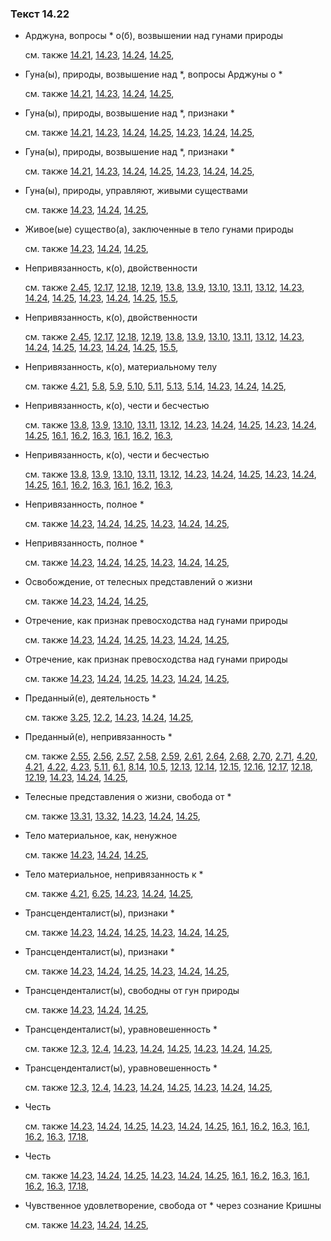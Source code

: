 ### Текст 14.22
	
- Арджуна, вопросы \* о(б), возвышении над гунами природы

	см. также  [14.21](../14/1421.md),  [14.23](../14/1423.md),  [14.24](../14/1424.md),  [14.25](../14/1425.md), 
	
- Гуна(ы), природы, возвышение над \*, вопросы Арджуны о \*

	см. также  [14.21](../14/1421.md),  [14.23](../14/1423.md),  [14.24](../14/1424.md),  [14.25](../14/1425.md), 
	
- Гуна(ы), природы, возвышение над \*, признаки \*

	см. также  [14.21](../14/1421.md),  [14.23](../14/1423.md),  [14.24](../14/1424.md),  [14.25](../14/1425.md),  [14.23](../14/1423.md),  [14.24](../14/1424.md),  [14.25](../14/1425.md), 
	
- Гуна(ы), природы, возвышение над \*, признаки \*

	см. также  [14.21](../14/1421.md),  [14.23](../14/1423.md),  [14.24](../14/1424.md),  [14.25](../14/1425.md),  [14.23](../14/1423.md),  [14.24](../14/1424.md),  [14.25](../14/1425.md), 
	
- Гуна(ы), природы, управляют, живыми существами

	см. также  [14.23](../14/1423.md),  [14.24](../14/1424.md),  [14.25](../14/1425.md), 
	
- Живое(ые) существо(а), заключенные в тело гунами природы

	см. также  [14.23](../14/1423.md),  [14.24](../14/1424.md),  [14.25](../14/1425.md), 
	
- Непривязанность, к(о), двойственности

	см. также  [2.45](../02/0245.md),  [12.17](../12/1217.md),  [12.18](../12/1218.md),  [12.19](../12/1219.md),  [13.8](../13/1308.md),  [13.9](../13/1309.md),  [13.10](../13/1310.md),  [13.11](../13/1311.md),  [13.12](../13/1312.md),  [14.23](../14/1423.md),  [14.24](../14/1424.md),  [14.25](../14/1425.md),  [14.23](../14/1423.md),  [14.24](../14/1424.md),  [14.25](../14/1425.md),  [15.5](../15/1505.md), 
	
- Непривязанность, к(о), двойственности

	см. также  [2.45](../02/0245.md),  [12.17](../12/1217.md),  [12.18](../12/1218.md),  [12.19](../12/1219.md),  [13.8](../13/1308.md),  [13.9](../13/1309.md),  [13.10](../13/1310.md),  [13.11](../13/1311.md),  [13.12](../13/1312.md),  [14.23](../14/1423.md),  [14.24](../14/1424.md),  [14.25](../14/1425.md),  [14.23](../14/1423.md),  [14.24](../14/1424.md),  [14.25](../14/1425.md),  [15.5](../15/1505.md), 
	
- Непривязанность, к(о), материальному телу

	см. также  [4.21](../04/0421.md),  [5.8](../05/0508.md),  [5.9](../05/0509.md),  [5.10](../05/0510.md),  [5.11](../05/0511.md),  [5.13](../05/0513.md),  [5.14](../05/0514.md),  [14.23](../14/1423.md),  [14.24](../14/1424.md),  [14.25](../14/1425.md), 
	
- Непривязанность, к(о), чести и бесчестью

	см. также  [13.8](../13/1308.md),  [13.9](../13/1309.md),  [13.10](../13/1310.md),  [13.11](../13/1311.md),  [13.12](../13/1312.md),  [14.23](../14/1423.md),  [14.24](../14/1424.md),  [14.25](../14/1425.md),  [14.23](../14/1423.md),  [14.24](../14/1424.md),  [14.25](../14/1425.md),  [16.1](../16/1601.md),  [16.2](../16/1602.md),  [16.3](../16/1603.md),  [16.1](../16/1601.md),  [16.2](../16/1602.md),  [16.3](../16/1603.md), 
	
- Непривязанность, к(о), чести и бесчестью

	см. также  [13.8](../13/1308.md),  [13.9](../13/1309.md),  [13.10](../13/1310.md),  [13.11](../13/1311.md),  [13.12](../13/1312.md),  [14.23](../14/1423.md),  [14.24](../14/1424.md),  [14.25](../14/1425.md),  [14.23](../14/1423.md),  [14.24](../14/1424.md),  [14.25](../14/1425.md),  [16.1](../16/1601.md),  [16.2](../16/1602.md),  [16.3](../16/1603.md),  [16.1](../16/1601.md),  [16.2](../16/1602.md),  [16.3](../16/1603.md), 
	
- Непривязанность, полное \*

	см. также  [14.23](../14/1423.md),  [14.24](../14/1424.md),  [14.25](../14/1425.md),  [14.23](../14/1423.md),  [14.24](../14/1424.md),  [14.25](../14/1425.md), 
	
- Непривязанность, полное \*

	см. также  [14.23](../14/1423.md),  [14.24](../14/1424.md),  [14.25](../14/1425.md),  [14.23](../14/1423.md),  [14.24](../14/1424.md),  [14.25](../14/1425.md), 
	
- Освобождение, от телесных представлений о жизни

	см. также  [14.23](../14/1423.md),  [14.24](../14/1424.md),  [14.25](../14/1425.md), 
	
- Отречение, как признак превосходства над гунами природы

	см. также  [14.23](../14/1423.md),  [14.24](../14/1424.md),  [14.25](../14/1425.md),  [14.23](../14/1423.md),  [14.24](../14/1424.md),  [14.25](../14/1425.md), 
	
- Отречение, как признак превосходства над гунами природы

	см. также  [14.23](../14/1423.md),  [14.24](../14/1424.md),  [14.25](../14/1425.md),  [14.23](../14/1423.md),  [14.24](../14/1424.md),  [14.25](../14/1425.md), 
	
- Преданный(е), деятельность \*

	см. также  [3.25](../03/0325.md),  [12.2](../12/1202.md),  [14.23](../14/1423.md),  [14.24](../14/1424.md),  [14.25](../14/1425.md), 
	
- Преданный(е), непривязанность \*

	см. также  [2.55](../02/0255.md),  [2.56](../02/0256.md),  [2.57](../02/0257.md),  [2.58](../02/0258.md),  [2.59](../02/0259.md),  [2.61](../02/0261.md),  [2.64](../02/0264.md),  [2.68](../02/0268.md),  [2.70](../02/0270.md),  [2.71](../02/0271.md),  [4.20](../04/0420.md),  [4.21](../04/0421.md),  [4.22](../04/0422.md),  [4.23](../04/0423.md),  [5.11](../05/0511.md),  [6.1](../06/0601.md),  [8.14](../08/0814.md),  [10.5](../10/1005.md),  [12.13](../12/1213.md),  [12.14](../12/1214.md),  [12.15](../12/1215.md),  [12.16](../12/1216.md),  [12.17](../12/1217.md),  [12.18](../12/1218.md),  [12.19](../12/1219.md),  [14.23](../14/1423.md),  [14.24](../14/1424.md),  [14.25](../14/1425.md), 
	
- Телесные представления о жизни, свобода от \*

	см. также  [13.31](../13/1331.md),  [13.32](../13/1332.md),  [14.23](../14/1423.md),  [14.24](../14/1424.md),  [14.25](../14/1425.md), 
	
- Тело материальное, как, ненужное

	см. также  [14.23](../14/1423.md),  [14.24](../14/1424.md),  [14.25](../14/1425.md), 
	
- Тело материальное, непривязанность к \*

	см. также  [4.21](../04/0421.md),  [6.25](../06/0625.md),  [14.23](../14/1423.md),  [14.24](../14/1424.md),  [14.25](../14/1425.md), 
	
- Трансценденталист(ы), признаки \*

	см. также  [14.23](../14/1423.md),  [14.24](../14/1424.md),  [14.25](../14/1425.md),  [14.23](../14/1423.md),  [14.24](../14/1424.md),  [14.25](../14/1425.md), 
	
- Трансценденталист(ы), признаки \*

	см. также  [14.23](../14/1423.md),  [14.24](../14/1424.md),  [14.25](../14/1425.md),  [14.23](../14/1423.md),  [14.24](../14/1424.md),  [14.25](../14/1425.md), 
	
- Трансценденталист(ы), свободны от гун природы

	см. также  [14.23](../14/1423.md),  [14.24](../14/1424.md),  [14.25](../14/1425.md), 
	
- Трансценденталист(ы), уравновешенность \*

	см. также  [12.3](../12/1203.md),  [12.4](../12/1204.md),  [14.23](../14/1423.md),  [14.24](../14/1424.md),  [14.25](../14/1425.md),  [14.23](../14/1423.md),  [14.24](../14/1424.md),  [14.25](../14/1425.md), 
	
- Трансценденталист(ы), уравновешенность \*

	см. также  [12.3](../12/1203.md),  [12.4](../12/1204.md),  [14.23](../14/1423.md),  [14.24](../14/1424.md),  [14.25](../14/1425.md),  [14.23](../14/1423.md),  [14.24](../14/1424.md),  [14.25](../14/1425.md), 
	
- Честь

	см. также  [14.23](../14/1423.md),  [14.24](../14/1424.md),  [14.25](../14/1425.md),  [14.23](../14/1423.md),  [14.24](../14/1424.md),  [14.25](../14/1425.md),  [16.1](../16/1601.md),  [16.2](../16/1602.md),  [16.3](../16/1603.md),  [16.1](../16/1601.md),  [16.2](../16/1602.md),  [16.3](../16/1603.md),  [17.18](../17/1718.md), 
	
- Честь

	см. также  [14.23](../14/1423.md),  [14.24](../14/1424.md),  [14.25](../14/1425.md),  [14.23](../14/1423.md),  [14.24](../14/1424.md),  [14.25](../14/1425.md),  [16.1](../16/1601.md),  [16.2](../16/1602.md),  [16.3](../16/1603.md),  [16.1](../16/1601.md),  [16.2](../16/1602.md),  [16.3](../16/1603.md),  [17.18](../17/1718.md), 
	
- Чувственное удовлетворение, свобода от \* через сознание Кришны

	см. также  [14.23](../14/1423.md),  [14.24](../14/1424.md),  [14.25](../14/1425.md), 
